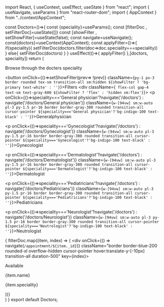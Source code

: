 import React, { useContext, useEffect, useState } from "react";
import { useNavigate, useParams } from "react-router-dom";
import { AppContext } from "../context/AppContext";

const Doctors=()=>{
    const {speciality}=useParams();
    const [filterDoc , setFilterDoc]=useState([])
    const [showFilter , setShowFilter]=useState(false);
    const navigate=useNavigate();
    const{doctors}=useContext(AppContext);
    const applyFilter=()=>{
        if(speciality){
            setFilterDoc(doctors.filter(doc=>doc.speciality===speciality))
        }
        else{
            setFilterDoc(doctors)
        }
    }
    useEffect(()=>{
applyFilter()
    },[doctors, speciality])
    return (
        <div>
            <p className="text-gray-600">Browse through the docters speciality</p>
            <div className="flex flex-col sm:flex-row items-start gap-5 mt-5">
                <button onClick={()=>setShowFilter(prev=> !prev)} className={`py-1 px-3 border rounded tex-sm transition-all sm:hidden ${showFilter ? 'bg-primary text-white' : ''}`}>Filters</button>
                <div className={` flex-col gap-4 text-sm text-gray-600 ${showFilter ? 'flex' : 'hidden sm:flex'}`}>
                    <p onClick={()=>speciality==='General physician'?navigate('/doctors') : navigate('/doctors/General physician')} className={`w-[94vw] sm:w-auto pl-3 py-1.5 pr-16 border border-gray-300 rounded transition-all cursor-pointer ${speciality==='General physician'?'bg-indigo-100 text-black' : ''}`}>Generalphysician</p>
                    <p onClick={()=>speciality==='Gynecologist'?navigate('/doctors') : navigate('/doctors/Gynecologist')} className={`w-[94vw] sm:w-auto pl-3 py-1.5 pr-16 border border-gray-300 rounded transition-all cursor-pointer ${speciality==='Gynecologist'?'bg-indigo-100 text-black' : ''}`}>Gynecologist</p>
                    <p onClick={()=>speciality==='Dermatologist'?navigate('/doctors') : navigate('/doctors/Dermatologist')} className={`w-[94vw] sm:w-auto pl-3 py-1.5 pr-16 border border-gray-300 rounded transition-all cursor-pointer ${speciality==='Dermatologist'?'bg-indigo-100 text-black' : ''}`}>Dermatologist</p>
                    <p onClick={()=>speciality==='Pediatricians'?navigate('/doctors') : navigate('/doctors/Pediatricians')} className={`w-[94vw] sm:w-auto pl-3 py-1.5 pr-16 border border-gray-300 rounded transition-all cursor-pointer ${speciality==='Pediatricians'?'bg-indigo-100 text-black' : ''}`}>Pediatricians</p>
                    <p onClick={()=>speciality==='Neurologist'?navigate('/doctors') : navigate('/doctors/Neurologist')} className={`w-[94vw] sm:w-auto pl-3 py-1.5 pr-16 border border-gray-300 rounded transition-all cursor-pointer ${speciality==='Neutrologist'?'bg-indigo-100 text-black' : ''}`}>Neutrologist</p>
                </div>
                <div className="w-full grid grid-cols-auto gap-4 gap-y-6">
                    {
                        filterDoc.map((item, index) => (
                    <div onClick={() => navigate(`/appointment/${item._id}`)} className="border border-blue-200 rounded-xl overflow-hidden cursor-pointer hover:translate-y-[-10px] transition-all duration-500" key={index}>
                        <img className="bg-blue-50" src={item.image} alt="" />
                        <div className="p-4">
                            <div className="flex items-center gap-2 text-sm text-center text-green-500">
                                <p className="w-2 h-2 bg-green-500 rounded-full"></p>
                                <p>Available</p>
                            </div>
                            <p className="text-grey-900 text-lg font-medium">{item.name}</p>
                            <p className="text-grey-600 text-sm">{item.speciality}</p>
                        </div>
                    </div>
                ))}
                </div>
            </div>
        </div>
    )
}
export default Doctors;
